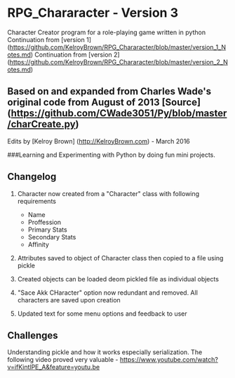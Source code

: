 # RPG_Chararacter - Version 3
Character Creator program for a role-playing game written in python
Continuation from [version 1] (https://github.com/KelroyBrown/RPG_Chararacter/blob/master/version_1_Notes.md)
Continuation from [version 2] (https://github.com/KelroyBrown/RPG_Chararacter/blob/master/version_2_Notes.md)

## Based on and expanded from Charles Wade's original code from August of 2013 [Source] (https://github.com/CWade3051/Py/blob/master/charCreate.py)

Edits by [Kelroy Brown] (http://KelroyBrown.com) - March 2016

###Learning and Experimenting with Python by doing fun mini projects.

## Changelog

1. Character now created from a "Character" class with following requirements
      - Name
      - Proffession
      - Primary Stats
      - Secondary Stats
      - Affinity
      
2. Attributes saved to object of Character class then copied to a file using pickle
      
3. Created objects can be loaded deom pickled file as individual objects
    
4. "Sace Akk CHaracter" option now redundant and removed. All characters are saved upon creation

5. Updated text for some menu options and feedback to user


## Challenges

Understanding pickle and how it works especially serialization. The following video proved very valuable - https://www.youtube.com/watch?v=ifKintlPE_A&feature=youtu.be

    

